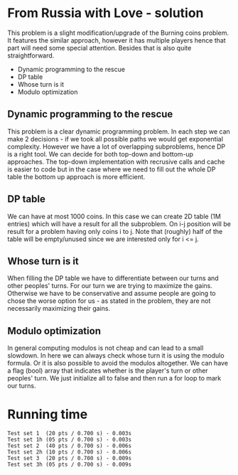 # From Russia with Love - solution
This problem is a slight modification/upgrade of the Burning coins problem. It features the similar approach, however it has multiple players hence that part will need some special attention. Besides that is also quite straightforward.

 - Dynamic programming to the rescue
 - DP table
 - Whose turn is it
 - Modulo optimization

## Dynamic programming to the rescue
This problem is a clear dynamic programming problem. In each step we can make 2 decisions - if we took all possible paths we would get exponential complexity. However we have a lot of overlapping subproblems, hence DP is a right tool. We can decide for both top-down and bottom-up approaches. The top-down implementation with recrusive calls and cache is easier to code but in the case where we need to fill out the whole DP table the bottom up approach is more efficient.

## DP table
We can have at most 1000 coins. In this case we can create 2D table (1M entries) which will have a result for all the subproblem. On i-j position will be result for a problem having only coins i to j. Note that (roughly) half of the table will be empty/unused since we are interested only for i <= j.

## Whose turn is it
When filling the DP table we have to differentiate between our turns and other peoples' turns. For our turn we are trying to maximize the gains. Otherwise we have to be conservative and assume people are going to chose the worse option for us - as stated in the problem, they are not necessarily maximizing their gains.

## Modulo optimization
In general computing modulos is not cheap and can lead to a small slowdown. In here we can always check whose turn it is using the modulo formula. Or it is also possible to avoid the modulos altogether. We can have a flag (bool) array that indicates whether is the player\'s turn or other peoples' turn. We just initialize all to false and then run a for loop to mark our turns.

# Running time
    Test set 1  (20 pts / 0.700 s) - 0.003s
    Test set 1h (05 pts / 0.700 s) - 0.003s
    Test set 2  (40 pts / 0.700 s) - 0.006s
    Test set 2h (10 pts / 0.700 s) - 0.006s
    Test set 3  (20 pts / 0.700 s) - 0.009s
    Test set 3h (05 pts / 0.700 s) - 0.009s
